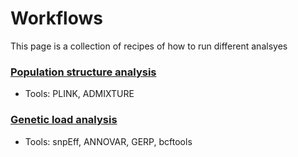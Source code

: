 # Workflows
This page is a collection of recipes of how to run different analsyes


### [Population structure analysis](hhttps://github.com/osipovarev/Workflows/tree/main/Population_structure_analysis)
- Tools: PLINK, ADMIXTURE


### [Genetic load analysis](https://github.com/osipovarev/Workflows/tree/main/Genetic_load_analysis)
- Tools: snpEff, ANNOVAR, GERP, bcftools